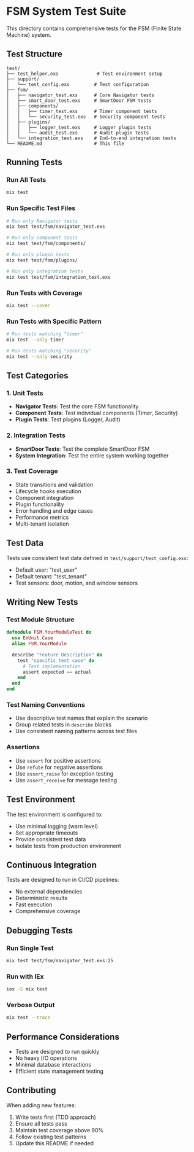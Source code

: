 # FSM System Test Suite

This directory contains comprehensive tests for the FSM (Finite State Machine) system.

## Test Structure

```
test/
├── test_helper.exs              # Test environment setup
├── support/
│   └── test_config.exs         # Test configuration
├── fsm/
│   ├── navigator_test.exs      # Core Navigator tests
│   ├── smart_door_test.exs     # SmartDoor FSM tests
│   ├── components/
│   │   ├── timer_test.exs      # Timer component tests
│   │   └── security_test.exs   # Security component tests
│   ├── plugins/
│   │   ├── logger_test.exs     # Logger plugin tests
│   │   └── audit_test.exs      # Audit plugin tests
│   └── integration_test.exs    # End-to-end integration tests
└── README.md                   # This file
```

## Running Tests

### Run All Tests
```bash
mix test
```

### Run Specific Test Files
```bash
# Run only Navigator tests
mix test test/fsm/navigator_test.exs

# Run only component tests
mix test test/fsm/components/

# Run only plugin tests
mix test test/fsm/plugins/

# Run only integration tests
mix test test/fsm/integration_test.exs
```

### Run Tests with Coverage
```bash
mix test --cover
```

### Run Tests with Specific Pattern
```bash
# Run tests matching "timer"
mix test --only timer

# Run tests matching "security"
mix test --only security
```

## Test Categories

### 1. Unit Tests
- **Navigator Tests**: Test the core FSM functionality
- **Component Tests**: Test individual components (Timer, Security)
- **Plugin Tests**: Test plugins (Logger, Audit)

### 2. Integration Tests
- **SmartDoor Tests**: Test the complete SmartDoor FSM
- **System Integration**: Test the entire system working together

### 3. Test Coverage
- State transitions and validation
- Lifecycle hooks execution
- Component integration
- Plugin functionality
- Error handling and edge cases
- Performance metrics
- Multi-tenant isolation

## Test Data

Tests use consistent test data defined in `test/support/test_config.exs`:
- Default user: "test_user"
- Default tenant: "test_tenant"
- Test sensors: door, motion, and window sensors

## Writing New Tests

### Test Module Structure
```elixir
defmodule FSM.YourModuleTest do
  use ExUnit.Case
  alias FSM.YourModule

  describe "Feature Description" do
    test "specific test case" do
      # Test implementation
      assert expected == actual
    end
  end
end
```

### Test Naming Conventions
- Use descriptive test names that explain the scenario
- Group related tests in `describe` blocks
- Use consistent naming patterns across test files

### Assertions
- Use `assert` for positive assertions
- Use `refute` for negative assertions
- Use `assert_raise` for exception testing
- Use `assert_receive` for message testing

## Test Environment

The test environment is configured to:
- Use minimal logging (warn level)
- Set appropriate timeouts
- Provide consistent test data
- Isolate tests from production environment

## Continuous Integration

Tests are designed to run in CI/CD pipelines:
- No external dependencies
- Deterministic results
- Fast execution
- Comprehensive coverage

## Debugging Tests

### Run Single Test
```bash
mix test test/fsm/navigator_test.exs:25
```

### Run with IEx
```bash
iex -S mix test
```

### Verbose Output
```bash
mix test --trace
```

## Performance Considerations

- Tests are designed to run quickly
- No heavy I/O operations
- Minimal database interactions
- Efficient state management testing

## Contributing

When adding new features:
1. Write tests first (TDD approach)
2. Ensure all tests pass
3. Maintain test coverage above 90%
4. Follow existing test patterns
5. Update this README if needed
